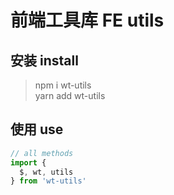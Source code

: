 # 前端工具库 FE utils

## 安装 install
> npm i wt-utils   
> yarn add wt-utils

## 使用 use
``` js
// all methods
import {
  $, wt, utils
} from 'wt-utils'
```
